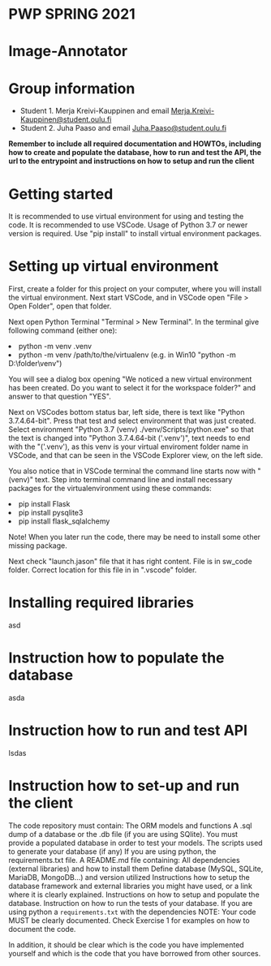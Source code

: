 # PWP SPRING 2021
# Image-Annotator
# Group information
* Student 1. Merja Kreivi-Kauppinen and email Merja.Kreivi-Kauppinen@student.oulu.fi
* Student 2. Juha Paaso             and email Juha.Paaso@student.oulu.fi

__Remember to include all required documentation and HOWTOs, including how to create and populate the database, how to run and test the API, the url to the entrypoint and instructions on how to setup and run the client__

# Getting started
It is recommended to use virtual environment for using and testing the code. It is recommended to use VSCode.  Usage of Python 3.7 or newer version is required. Use "pip install" to install virtual environment packages.

# Setting up virtual environment
First, create a folder for this project on your computer, where you will install the virtual environment. 
Next start VSCode, and in VSCode open "File > Open Folder", open that folder.

Next open Python Terminal "Terminal > New Terminal". In the terminal give following command (either one): 

<li>  python -m venv .venv </li>
<li>  python -m venv /path/to/the/virtualenv (e.g. in Win10 "python -m D:\folder\venv") </li>
    
You will see a dialog box opening "We noticed a new virtual environment has been created. Do you want to select it for the workspace folder?" and answer to that question "YES". 

Next on VSCodes bottom status bar, left side, there is text like "Python 3.7.4.64-bit". Press that test and select environment that was just created. Select environment "Python 3.7 (venv) ./venv/Scripts/python.exe" so that the text is changed into "Python 3.7.4.64-bit ('.venv')", text needs to end with the "('.venv'), as this venv is your virtual enviroment folder name in VSCode, and that can be seen in the VSCode Explorer view, on the left side. 

You also notice that in VSCode terminal the command line starts now with "(venv)" text. Step into terminal command line and install necessary packages for the virtualenvironment using these commands:

<li>  pip install Flask</li>
<li>  pip install pysqlite3</li>
<li>  pip install flask_sqlalchemy</li>
  
Note! When you later run the code, there may be need to install some other missing package. 

Next check "launch.jason" file that it has right content. File is in sw_code folder. Correct location for this file in in ".vscode" folder.

# Installing required libraries
asd

# Instruction how to populate the database
asda

# Instruction how to run and test API
Isdas

# Instruction how to set-up and run the client

The code repository must contain:
The ORM models and functions
A .sql dump of a database or the .db file (if you are using SQlite). You must provide a populated database in order to test your models.
The scripts used to generate your database (if any)
If you are using python, the requirements.txt file.
A README.md file containing:
All dependencies (external libraries) and how to install them
Define database (MySQL, SQLite, MariaDB, MongoDB...) and version utilized
Instructions how to setup the database framework and external libraries you might have used, or a link where it is clearly explained.
Instructions on how to setup and populate the database.
Instruction on how to run the tests of your database.
If you are using python a `requirements.txt` with the dependencies
NOTE: Your code MUST be clearly documented. Check Exercise 1 for examples on how to document the code.

In addition, it should be clear which is the code you have implemented yourself and which is the code that you have borrowed from other sources.
